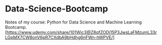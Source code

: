 # Data-Science-Bootcamp
Notes of my course: Python for Data Science and Machine Learning Bootcamp. [https://www.udemy.com/share/101Wjc3@Z8qfZODj15P3JwsLaFMzumL33rLGpMX7CW8onV6pR7CXdbA9bHdhg6nFWn-hWPVE/] 
